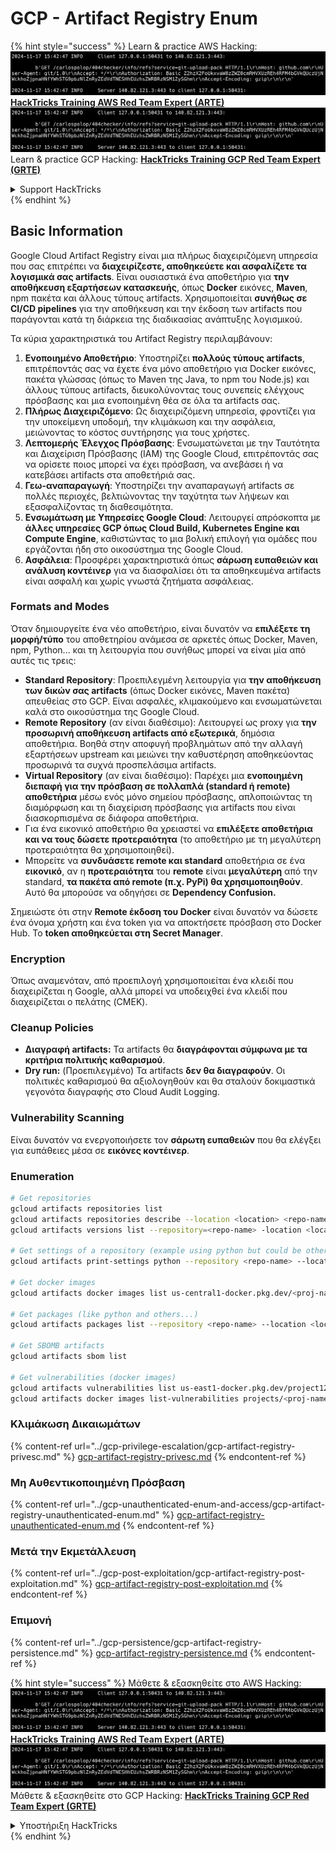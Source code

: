 # GCP - Artifact Registry Enum

{% hint style="success" %}
Learn & practice AWS Hacking:<img src="../../../.gitbook/assets/image (1).png" alt="" data-size="line">[**HackTricks Training AWS Red Team Expert (ARTE)**](https://training.hacktricks.xyz/courses/arte)<img src="../../../.gitbook/assets/image (1).png" alt="" data-size="line">\
Learn & practice GCP Hacking: <img src="../../../.gitbook/assets/image (2).png" alt="" data-size="line">[**HackTricks Training GCP Red Team Expert (GRTE)**<img src="../../../.gitbook/assets/image (2).png" alt="" data-size="line">](https://training.hacktricks.xyz/courses/grte)

<details>

<summary>Support HackTricks</summary>

* Check the [**subscription plans**](https://github.com/sponsors/carlospolop)!
* **Join the** 💬 [**Discord group**](https://discord.gg/hRep4RUj7f) or the [**telegram group**](https://t.me/peass) or **follow** us on **Twitter** 🐦 [**@hacktricks\_live**](https://twitter.com/hacktricks\_live)**.**
* **Share hacking tricks by submitting PRs to the** [**HackTricks**](https://github.com/carlospolop/hacktricks) and [**HackTricks Cloud**](https://github.com/carlospolop/hacktricks-cloud) github repos.

</details>
{% endhint %}

## Basic Information

Google Cloud Artifact Registry είναι μια πλήρως διαχειριζόμενη υπηρεσία που σας επιτρέπει να **διαχειρίζεστε, αποθηκεύετε και ασφαλίζετε τα λογισμικά σας artifacts**. Είναι ουσιαστικά ένα αποθετήριο για **την αποθήκευση εξαρτήσεων κατασκευής**, όπως **Docker** εικόνες, **Maven**, npm πακέτα και άλλους τύπους artifacts. Χρησιμοποιείται **συνήθως σε CI/CD pipelines** για την αποθήκευση και την έκδοση των artifacts που παράγονται κατά τη διάρκεια της διαδικασίας ανάπτυξης λογισμικού.

Τα κύρια χαρακτηριστικά του Artifact Registry περιλαμβάνουν:

1. **Ενοποιημένο Αποθετήριο**: Υποστηρίζει **πολλούς τύπους artifacts**, επιτρέποντάς σας να έχετε ένα μόνο αποθετήριο για Docker εικόνες, πακέτα γλώσσας (όπως το Maven της Java, το npm του Node.js) και άλλους τύπους artifacts, διευκολύνοντας τους συνεπείς ελέγχους πρόσβασης και μια ενοποιημένη θέα σε όλα τα artifacts σας.
2. **Πλήρως Διαχειριζόμενο**: Ως διαχειριζόμενη υπηρεσία, φροντίζει για την υποκείμενη υποδομή, την κλιμάκωση και την ασφάλεια, μειώνοντας το κόστος συντήρησης για τους χρήστες.
3. **Λεπτομερής Έλεγχος Πρόσβασης**: Ενσωματώνεται με την Ταυτότητα και Διαχείριση Πρόσβασης (IAM) της Google Cloud, επιτρέποντάς σας να ορίσετε ποιος μπορεί να έχει πρόσβαση, να ανεβάσει ή να κατεβάσει artifacts στα αποθετήριά σας.
4. **Γεω-αναπαραγωγή**: Υποστηρίζει την αναπαραγωγή artifacts σε πολλές περιοχές, βελτιώνοντας την ταχύτητα των λήψεων και εξασφαλίζοντας τη διαθεσιμότητα.
5. **Ενσωμάτωση με Υπηρεσίες Google Cloud**: Λειτουργεί απρόσκοπτα με **άλλες υπηρεσίες GCP όπως Cloud Build, Kubernetes Engine και Compute Engine**, καθιστώντας το μια βολική επιλογή για ομάδες που εργάζονται ήδη στο οικοσύστημα της Google Cloud.
6. **Ασφάλεια**: Προσφέρει χαρακτηριστικά όπως **σάρωση ευπαθειών και ανάλυση κοντέινερ** για να διασφαλίσει ότι τα αποθηκευμένα artifacts είναι ασφαλή και χωρίς γνωστά ζητήματα ασφάλειας.

### Formats and Modes

Όταν δημιουργείτε ένα νέο αποθετήριο, είναι δυνατόν να **επιλέξετε τη μορφή/τύπο** του αποθετηρίου ανάμεσα σε αρκετές όπως Docker, Maven, npm, Python... και τη λειτουργία που συνήθως μπορεί να είναι μία από αυτές τις τρεις:

* **Standard Repository**: Προεπιλεγμένη λειτουργία για **την αποθήκευση των δικών σας artifacts** (όπως Docker εικόνες, Maven πακέτα) απευθείας στο GCP. Είναι ασφαλές, κλιμακούμενο και ενσωματώνεται καλά στο οικοσύστημα της Google Cloud.
* **Remote Repository** (αν είναι διαθέσιμο): Λειτουργεί ως proxy για **την προσωρινή αποθήκευση artifacts από εξωτερικά**, δημόσια αποθετήρια. Βοηθά στην αποφυγή προβλημάτων από την αλλαγή εξαρτήσεων upstream και μειώνει την καθυστέρηση αποθηκεύοντας προσωρινά τα συχνά προσπελάσιμα artifacts.
* **Virtual Repository** (αν είναι διαθέσιμο): Παρέχει μια **ενοποιημένη διεπαφή για την πρόσβαση σε πολλαπλά (standard ή remote) αποθετήρια** μέσω ενός μόνο σημείου πρόσβασης, απλοποιώντας τη διαμόρφωση και τη διαχείριση πρόσβασης για artifacts που είναι διασκορπισμένα σε διάφορα αποθετήρια.
* Για ένα εικονικό αποθετήριο θα χρειαστεί να **επιλέξετε αποθετήρια και να τους δώσετε προτεραιότητα** (το αποθετήριο με τη μεγαλύτερη προτεραιότητα θα χρησιμοποιηθεί).
* Μπορείτε να **συνδυάσετε remote και standard** αποθετήρια σε ένα **εικονικό**, αν η **προτεραιότητα** του **remote** είναι **μεγαλύτερη** από την standard, **τα πακέτα από remote (π.χ. PyPi) θα χρησιμοποιηθούν**. Αυτό θα μπορούσε να οδηγήσει σε **Dependency Confusion.**

Σημειώστε ότι στην **Remote έκδοση του Docker** είναι δυνατόν να δώσετε ένα όνομα χρήστη και ένα token για να αποκτήσετε πρόσβαση στο Docker Hub. Το **token αποθηκεύεται στη Secret Manager**.

### Encryption

Όπως αναμενόταν, από προεπιλογή χρησιμοποιείται ένα κλειδί που διαχειρίζεται η Google, αλλά μπορεί να υποδειχθεί ένα κλειδί που διαχειρίζεται ο πελάτης (CMEK).

### Cleanup Policies

* **Διαγραφή artifacts:** Τα artifacts θα **διαγράφονται σύμφωνα με τα κριτήρια πολιτικής καθαρισμού**.
* **Dry run:** (Προεπιλεγμένο) Τα artifacts **δεν θα διαγραφούν**. Οι πολιτικές καθαρισμού θα αξιολογηθούν και θα σταλούν δοκιμαστικά γεγονότα διαγραφής στο Cloud Audit Logging.

### Vulnerability Scanning

Είναι δυνατόν να ενεργοποιήσετε τον **σάρωτη ευπαθειών** που θα ελέγξει για ευπάθειες μέσα σε **εικόνες κοντέινερ**.

### Enumeration
```bash
# Get repositories
gcloud artifacts repositories list
gcloud artifacts repositories describe --location <location> <repo-name>
gcloud artifacts versions list --repository=<repo-name> -location <location> --package <package-name>

# Get settings of a repository (example using python but could be other)
gcloud artifacts print-settings python --repository <repo-name> --location <location>

# Get docker images
gcloud artifacts docker images list us-central1-docker.pkg.dev/<proj-name>/<repo-name>

# Get packages (like python and others...)
gcloud artifacts packages list --repository <repo-name> --location <location>

# Get SBOMB artifacts
gcloud artifacts sbom list

# Get vulnerabilities (docker images)
gcloud artifacts vulnerabilities list us-east1-docker.pkg.dev/project123/repository123/someimage@sha256:49765698074d6d7baa82f
gcloud artifacts docker images list-vulnerabilities projects/<proj-name>/locations/<location>/scans/<scan-uuid>
```
### Κλιμάκωση Δικαιωμάτων

{% content-ref url="../gcp-privilege-escalation/gcp-artifact-registry-privesc.md" %}
[gcp-artifact-registry-privesc.md](../gcp-privilege-escalation/gcp-artifact-registry-privesc.md)
{% endcontent-ref %}

### Μη Αυθεντικοποιημένη Πρόσβαση

{% content-ref url="../gcp-unauthenticated-enum-and-access/gcp-artifact-registry-unauthenticated-enum.md" %}
[gcp-artifact-registry-unauthenticated-enum.md](../gcp-unauthenticated-enum-and-access/gcp-artifact-registry-unauthenticated-enum.md)
{% endcontent-ref %}

### Μετά την Εκμετάλλευση

{% content-ref url="../gcp-post-exploitation/gcp-artifact-registry-post-exploitation.md" %}
[gcp-artifact-registry-post-exploitation.md](../gcp-post-exploitation/gcp-artifact-registry-post-exploitation.md)
{% endcontent-ref %}

### Επιμονή

{% content-ref url="../gcp-persistence/gcp-artifact-registry-persistence.md" %}
[gcp-artifact-registry-persistence.md](../gcp-persistence/gcp-artifact-registry-persistence.md)
{% endcontent-ref %}

{% hint style="success" %}
Μάθετε & εξασκηθείτε στο AWS Hacking:<img src="../../../.gitbook/assets/image (1).png" alt="" data-size="line">[**HackTricks Training AWS Red Team Expert (ARTE)**](https://training.hacktricks.xyz/courses/arte)<img src="../../../.gitbook/assets/image (1).png" alt="" data-size="line">\
Μάθετε & εξασκηθείτε στο GCP Hacking: <img src="../../../.gitbook/assets/image (2).png" alt="" data-size="line">[**HackTricks Training GCP Red Team Expert (GRTE)**<img src="../../../.gitbook/assets/image (2).png" alt="" data-size="line">](https://training.hacktricks.xyz/courses/grte)

<details>

<summary>Υποστήριξη HackTricks</summary>

* Ελέγξτε τα [**σχέδια συνδρομής**](https://github.com/sponsors/carlospolop)!
* **Εγγραφείτε στην** 💬 [**ομάδα Discord**](https://discord.gg/hRep4RUj7f) ή στην [**ομάδα telegram**](https://t.me/peass) ή **ακολουθήστε** μας στο **Twitter** 🐦 [**@hacktricks\_live**](https://twitter.com/hacktricks\_live)**.**
* **Μοιραστείτε κόλπα hacking υποβάλλοντας PRs στα** [**HackTricks**](https://github.com/carlospolop/hacktricks) και [**HackTricks Cloud**](https://github.com/carlospolop/hacktricks-cloud) github repos.

</details>
{% endhint %}
